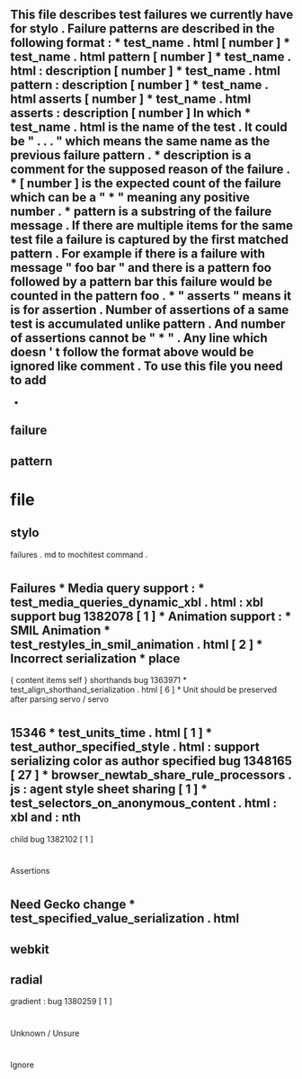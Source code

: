 This
file
describes
test
failures
we
currently
have
for
stylo
.
Failure
patterns
are
described
in
the
following
format
:
*
test_name
.
html
[
number
]
*
test_name
.
html
pattern
[
number
]
*
test_name
.
html
:
description
[
number
]
*
test_name
.
html
pattern
:
description
[
number
]
*
test_name
.
html
asserts
[
number
]
*
test_name
.
html
asserts
:
description
[
number
]
In
which
*
test_name
.
html
is
the
name
of
the
test
.
It
could
be
"
.
.
.
"
which
means
the
same
name
as
the
previous
failure
pattern
.
*
description
is
a
comment
for
the
supposed
reason
of
the
failure
.
*
[
number
]
is
the
expected
count
of
the
failure
which
can
be
a
"
*
"
meaning
any
positive
number
.
*
pattern
is
a
substring
of
the
failure
message
.
If
there
are
multiple
items
for
the
same
test
file
a
failure
is
captured
by
the
first
matched
pattern
.
For
example
if
there
is
a
failure
with
message
"
foo
bar
"
and
there
is
a
pattern
foo
followed
by
a
pattern
bar
this
failure
would
be
counted
in
the
pattern
foo
.
*
"
asserts
"
means
it
is
for
assertion
.
Number
of
assertions
of
a
same
test
is
accumulated
unlike
pattern
.
And
number
of
assertions
cannot
be
"
*
"
.
Any
line
which
doesn
'
t
follow
the
format
above
would
be
ignored
like
comment
.
To
use
this
file
you
need
to
add
-
-
failure
-
pattern
-
file
=
stylo
-
failures
.
md
to
mochitest
command
.
#
#
Failures
*
Media
query
support
:
*
test_media_queries_dynamic_xbl
.
html
:
xbl
support
bug
1382078
[
1
]
*
Animation
support
:
*
SMIL
Animation
*
test_restyles_in_smil_animation
.
html
[
2
]
*
Incorrect
serialization
*
place
-
{
content
items
self
}
shorthands
bug
1363971
*
test_align_shorthand_serialization
.
html
[
6
]
*
Unit
should
be
preserved
after
parsing
servo
/
servo
#
15346
*
test_units_time
.
html
[
1
]
*
test_author_specified_style
.
html
:
support
serializing
color
as
author
specified
bug
1348165
[
27
]
*
browser_newtab_share_rule_processors
.
js
:
agent
style
sheet
sharing
[
1
]
*
test_selectors_on_anonymous_content
.
html
:
xbl
and
:
nth
-
child
bug
1382102
[
1
]
#
#
Assertions
#
#
Need
Gecko
change
*
test_specified_value_serialization
.
html
-
webkit
-
radial
-
gradient
:
bug
1380259
[
1
]
#
#
Unknown
/
Unsure
#
#
Ignore
